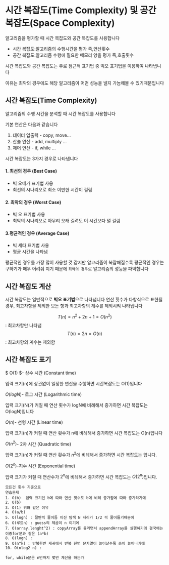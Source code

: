 # 시간 복잡도(Time Complexity) 및 공간 복잡도(Space Complexity)

알고리즘을 평가할 때 시간 복잡도와 공간 복잡도를 사용합니다 

* 시간 복잡도:알고리즘의 수행시간을 평가 즉,연산횟수
* 공간 복잡도:알고리즘 수행에 필요한 메모리 양을 평가 즉,호출횟수 

시간 복잡도와 공간 복잡도는 주로 점근적 표기법 중 빅오 표기법을 이용하여 나타냅니다 

이유는 최악의 경우에도 해당 알고리즘이 어떤 성능을 낼지 가늠해볼 수 있기때문입니다 

## 시간 복잡도(Time Complexity)

알고리즘의 수행 시간을 분석할 때 시간 복잡도를 사용합니다 

기본 연산은 다음과 같습니다

1. 데이터 입출력 - copy, move...
2. 산술 연산 - add, multiply ...
3. 제어 연산 - if, while ...

시간 복잡도는 3가지 경우로 나타냅니다 

#### 1. 최선의 경우 (Best Case)

* 빅 오메가 표기법 사용 
* 최선의 시나리오로 최소 이만한 시간이 걸림

#### 2. 최악의 경우 (Worst Case)

* 빅 오 표기법 사용 
* 최악의 시나리오로 아무리 오래 걸려도 이 시간보다 덜 걸림 

#### 3.평균적인 경우 (Average Case)

* 빅 세타 표기법 사용
* 평균 시간을 나타냄

평균적인 경우를 가장 많이 사용할 것 같지만 알고리즘이 복잡해질수록 평균적인 경우는 구하기가 매우 어려줘 지기 때문에 `최악의 경우`로 알고리즘의 성능을 파악합니다 

## 시간 복잡도 계산 

시간 복잡도는 일반적으로 **빅오 표기법**으로 나타냅니다 
연산 횟수가 다항식으로 표현될 경우, 최고차항을 제외한 모든 항과 최고차항의 계수를 제외시켜 나타냅니다 

$$T(n) = n^2 + 2n +1 =O(n^2)$$
: 최고차항만 나타냄
$$T(n) = 2n = O(n)$$
: 최고차항의 계수는 제외함

## 시간 복잡도 표기 

$ O(1) $- 상수 시간 (Constant time) 

입력 크기(n)에 상관없이 일정한 연산을 수행하면 시간복잡도는 O(1)입니다

$O(logN)$- 로그 시간 (Logarithmic time)

입력 크기(N)가 커질 때 연산 횟수가 logN에 비례해서 증가하면 시간 복잡도는 O(logN)입니다

$O(n)$- 선형 시간 (Linear time)

입력 크기(n)가 커질 때 연산 횟수가 n에 비례해서 증가하면 시간 복잡도는 O(n)입니다 

$O(n^2)$- 2차 시간 (Quadratic time)

입력 크기(n)가 커질 때 연산 횟수가 $n^2$에 비례해서 증가하면 시간 복잡도는 입니다.

$O(2^n)$-지수 시간 (Exponential time)

입력 크기가 커질 때 연산수가 $2^n$에 비례해서 증가하면 시간 복잡도는 $O(2^n)$입니다.



```
모든건 횟수 기준으로 
연습문제 
1. O(b)  입력 크기인 b에 따라 연산 횟수도 b에 비례 증가함에 따라 증가하기에 
2. O(b)
3. O(1) 위와 같은 이유 
4. O(a/b)
5. O(logn) : 절반씩 줄어듬 이진 탐색 N 자리가 1/2 씩 줄어들기때문에 
6. O(루트n) : guess의 제곱이 n 이기에 
7. O(array.lenght^2) : copyArray를 돌리면서 appendArray를 실행하기에 결국에는 이중for문과 같은 (a*b) 
8. O(logn) : 
9. O(n^k) : 반복한번 재귀에서 반복 한번 문자열이 늘어날수록 승이 늘어나기에 
10. O(nlog2 n) :  

for, while문은 n번까지 몇번 계산을 하는가
```